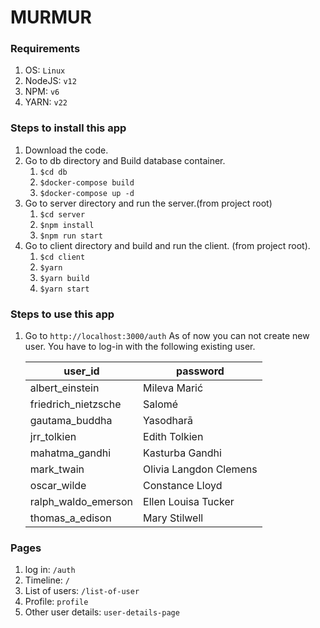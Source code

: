# MURMUR

### Requirements
1. OS: `Linux`
2. NodeJS: `v12`
3. NPM: `v6`
4. YARN: `v22`

### Steps to install this app
1. Download the code.
2. Go to db directory and Build database container.
    1. `$cd db`
    2. `$docker-compose build`
    3. `$docker-compose up -d`
3. Go to server directory and run the server.(from project root)
    1. `$cd server`
    2. `$npm install`
    3. `$npm run start`
4. Go to client directory and build and run the client. (from project root).
   1. `$cd client`
   2. `$yarn`
   3. `$yarn build`
   3. `$yarn start`
   
### Steps to use this app

1. Go to `http://localhost:3000/auth`
   As of now you can not create new user. You have to log-in with the following existing user.
   
   |user_id            |password              |
   |-------------------|----------------------|
   |albert_einstein    |Mileva Marić          |
   |friedrich_nietzsche|Salomé                |
   |gautama_buddha     |Yasodharā             |
   |jrr_tolkien        |Edith Tolkien         |
   |mahatma_gandhi     |Kasturba Gandhi       |
   |mark_twain         |Olivia Langdon Clemens|
   |oscar_wilde        |Constance Lloyd       |
   |ralph_waldo_emerson|Ellen Louisa Tucker   |
   |thomas_a_edison    |Mary Stilwell         |

   
### Pages
1. log in: `/auth`
2. Timeline: `/`
3. List of users: `/list-of-user`
4. Profile: `profile`
5. Other user details: `user-details-page`
